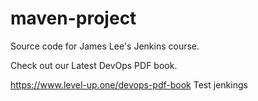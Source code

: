 # maven-project
Source code for James Lee's Jenkins course.

Check out our Latest DevOps PDF book.

https://www.level-up.one/devops-pdf-book
Test jenkings
